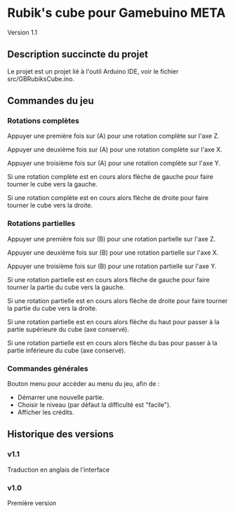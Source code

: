 ﻿
# Rubik's cube pour Gamebuino META

Version 1.1

## Description succincte du projet

Le projet est un projet lié à l'outil Arduino IDE, voir le fichier src/GBRubiksCube.ino.

## Commandes du jeu

### Rotations complètes

Appuyer une première fois sur (A) pour une rotation complète sur l'axe Z.

Appuyer une deuxième fois sur (A) pour une rotation complète sur l'axe X.

Appuyer une troisième fois sur (A) pour une rotation complète sur l'axe Y.


Si une rotation complète est en cours alors flèche de gauche pour faire tourner le cube vers la gauche.

Si une rotation complète est en cours alors flèche de droite pour faire tourner le cube vers la droite.

### Rotations partielles

Appuyer une première fois sur (B) pour une rotation partielle sur l'axe Z.

Appuyer une deuxième fois sur (B) pour une rotation partielle sur l'axe X.

Appuyer une troisième fois sur (B) pour une rotation partielle sur l'axe Y.


Si une rotation partielle est en cours alors flèche de gauche pour faire tourner la partie du cube vers la gauche.

Si une rotation partielle est en cours alors flèche de droite pour faire tourner la partie du cube vers la droite.

Si une rotation partielle est en cours alors flèche du haut pour passer à la partie supérieure du cube (axe conservé).

Si une rotation partielle est en cours alors flèche du bas pour passer à la partie inférieure du cube (axe conservé).

### Commandes générales

Bouton menu pour accéder au menu du jeu, afin de :
- Démarrer une nouvelle partie.
- Choisir le niveau (par défaut la difficulté est "facile").
- Afficher les crédits.

## Historique des versions

### v1.1

Traduction en anglais de l'interface

### v1.0

Première version
